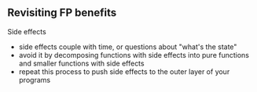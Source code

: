 ## Revisiting FP benefits

Side effects
- side effects couple with time, or questions about "what's the state"
- avoid it by decomposing functions with side effects into pure functions and smaller functions with side effects
- repeat this process to push side effects to the outer layer of your programs
